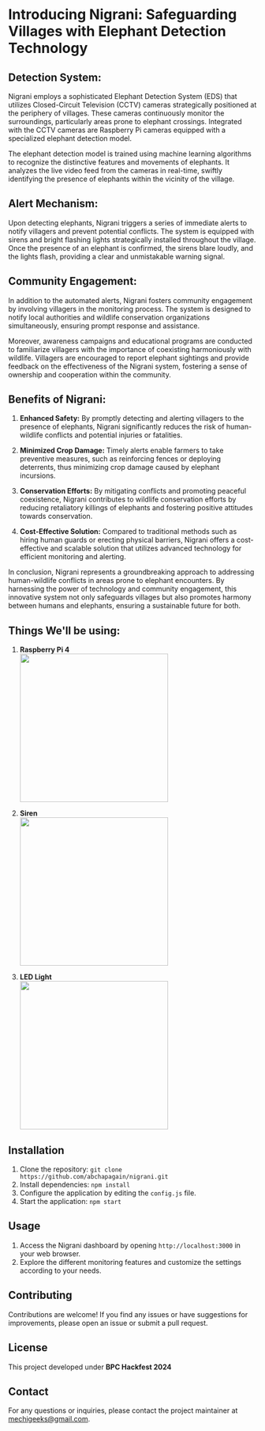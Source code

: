 # Introducing Nigrani: Safeguarding Villages with Elephant Detection Technology

## Detection System:

Nigrani employs a sophisticated Elephant Detection System (EDS) that utilizes Closed-Circuit Television (CCTV) cameras strategically positioned at the periphery of villages. These cameras continuously monitor the surroundings, particularly areas prone to elephant crossings. Integrated with the CCTV cameras are Raspberry Pi cameras equipped with a specialized elephant detection model.

The elephant detection model is trained using machine learning algorithms to recognize the distinctive features and movements of elephants. It analyzes the live video feed from the cameras in real-time, swiftly identifying the presence of elephants within the vicinity of the village.

## Alert Mechanism:

Upon detecting elephants, Nigrani triggers a series of immediate alerts to notify villagers and prevent potential conflicts. The system is equipped with sirens and bright flashing lights strategically installed throughout the village. Once the presence of an elephant is confirmed, the sirens blare loudly, and the lights flash, providing a clear and unmistakable warning signal.

## Community Engagement:

In addition to the automated alerts, Nigrani fosters community engagement by involving villagers in the monitoring process. The system is designed to notify local authorities and wildlife conservation organizations simultaneously, ensuring prompt response and assistance.

Moreover, awareness campaigns and educational programs are conducted to familiarize villagers with the importance of coexisting harmoniously with wildlife. Villagers are encouraged to report elephant sightings and provide feedback on the effectiveness of the Nigrani system, fostering a sense of ownership and cooperation within the community.

## Benefits of Nigrani:

1. **Enhanced Safety:** By promptly detecting and alerting villagers to the presence of elephants, Nigrani significantly reduces the risk of human-wildlife conflicts and potential injuries or fatalities.

2. **Minimized Crop Damage:** Timely alerts enable farmers to take preventive measures, such as reinforcing fences or deploying deterrents, thus minimizing crop damage caused by elephant incursions.

3. **Conservation Efforts:** By mitigating conflicts and promoting peaceful coexistence, Nigrani contributes to wildlife conservation efforts by reducing retaliatory killings of elephants and fostering positive attitudes towards conservation.

4. **Cost-Effective Solution:** Compared to traditional methods such as hiring human guards or erecting physical barriers, Nigrani offers a cost-effective and scalable solution that utilizes advanced technology for efficient monitoring and alerting.

In conclusion, Nigrani represents a groundbreaking approach to addressing human-wildlife conflicts in areas prone to elephant encounters. By harnessing the power of technology and community engagement, this innovative system not only safeguards villages but also promotes harmony between humans and elephants, ensuring a sustainable future for both.

## Things We'll be using:

1.  **Raspberry Pi 4**
    <br>
    <img src="https://th.bing.com/th/id/R.2a7ee301196df64807b43ab6332667ad?rik=LEjogk9z07bkCA&pid=ImgRaw&r=0" style="width: 300px; object-fit: cover;">

2.  **Siren**
    <br>
    <img src="https://static.wixstatic.com/media/360402_e68159ecae804f639da0c42f8043f180~mv2_d_1740_1305_s_2.jpg/v1/fit/w_1000,h_1000,al_c,q_80/file.png" style="width: 300px; object-fit: cover;">

3.  **LED Light**
    <br>
    <img src="https://cdn.britannica.com/54/154654-050-BBC4DE90/diodes.jpg" style="width: 300px; object-fit: cover;">

## Installation

1. Clone the repository: `git clone https://github.com/abchapagain/nigrani.git`
2. Install dependencies: `npm install`
3. Configure the application by editing the `config.js` file.
4. Start the application: `npm start`

## Usage

1. Access the Nigrani dashboard by opening `http://localhost:3000` in your web browser.
2. Explore the different monitoring features and customize the settings according to your needs.

## Contributing

Contributions are welcome! If you find any issues or have suggestions for improvements, please open an issue or submit a pull request.

## License

This project developed under **BPC Hackfest 2024**

## Contact

For any questions or inquiries, please contact the project maintainer at [mechigeeks@gmail.com](mailto:mechigeeks@gmail.com).
